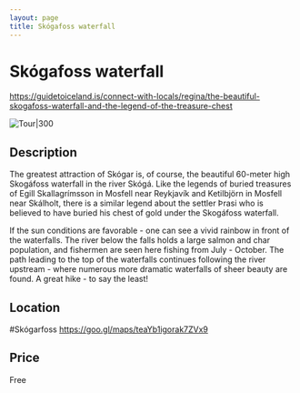 ```yaml
---
layout: page
title: Skógafoss waterfall
---
```


# Skógafoss waterfall

https://guidetoiceland.is/connect-with-locals/regina/the-beautiful-skogafoss-waterfall-and-the-legend-of-the-treasure-chest

![Tour|300](https://guidetoiceland.imgix.net/389003/x/0/the-spectacular-skogafoss-waterfall-in-south-iceland-and-the-legend-of-the-treasure-chest-1?ixlib=php-3.3.0&w=883)

## Description

The greatest attraction of Skógar is, of course, the beautiful 60-meter high Skogáfoss waterfall in the river Skógá. Like the legends of buried treasures of Egill Skallagrímsson in Mosfell near Reykjavík and Ketilbjörn in Mosfell near Skálholt, there is a similar legend about the settler Þrasi who is believed to have buried his chest of gold under the Skogáfoss waterfall.

If the sun conditions are favorable - one can see a vivid rainbow in front of the waterfalls. The river below the falls holds a large salmon and char population, and fishermen are seen here fishing from July - October. The path leading to the top of the waterfalls continues following the river upstream - where numerous more dramatic waterfalls of sheer beauty are found. A great hike - to say the least!

## Location

\#Skógarfoss
https://goo.gl/maps/teaYb1igorak7ZVx9

## Price

Free
